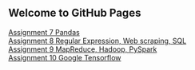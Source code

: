 ## Welcome to GitHub Pages

[Assignment 7 Pandas](https://pengyunbin.github.io/stats701/stats701_homework_7)
<br>
[Assignment 8 Regular Expression, Web scraping, SQL](https://pengyunbin.github.io/stats701/stats701_homework_8)
<br>
[Assignment 9 MapReduce, Hadoop, PySpark](https://pengyunbin.github.io/stats701/STATS_701_Homework_9)
<br>
[Assignment 10 Google Tensorflow](https://pengyunbin.github.io/stats701/stats701_homework_10.html)
